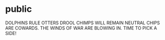 # public
DOLPHINS RULE OTTERS DROOL
CHIMPS WILL REMAIN NEUTRAL
CHIPS ARE COWARDS. THE WINDS OF WAR ARE BLOWING IN. TIME TO PICK A SIDE!
